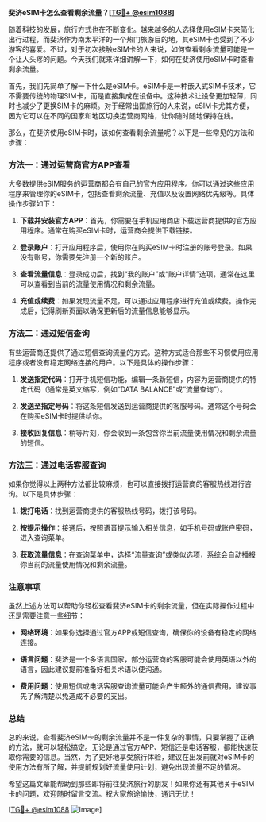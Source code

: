 **斐济eSIM卡怎么查看剩余流量？[[TG💪+ @esim1088](https://t.me/s/esim1088)]**

随着科技的发展，旅行方式也在不断变化。越来越多的人选择使用eSIM卡来简化出行过程，而斐济作为南太平洋的一个热门旅游目的地，其eSIM卡也受到了不少游客的喜爱。不过，对于初次接触eSIM卡的人来说，如何查看剩余流量可能是一个让人头疼的问题。今天我们就来详细讲解一下，如何在斐济使用eSIM卡时查看剩余流量。

首先，我们先简单了解一下什么是eSIM卡。eSIM卡是一种嵌入式SIM卡技术，它不需要传统的物理SIM卡，而是直接集成在设备中。这种技术让设备更加轻薄，同时也减少了更换SIM卡的麻烦。对于经常出国旅行的人来说，eSIM卡尤其方便，因为它可以在不同的国家和地区切换运营商网络，让你随时随地保持在线。

那么，在斐济使用eSIM卡时，该如何查看剩余流量呢？以下是一些常见的方法和步骤：

### 方法一：通过运营商官方APP查看

大多数提供eSIM服务的运营商都会有自己的官方应用程序。你可以通过这些应用程序来管理你的eSIM卡，包括查看剩余流量、充值以及设置网络优先级等。具体操作步骤如下：

1. **下载并安装官方APP**：首先，你需要在手机应用商店下载运营商提供的官方应用程序。通常在购买eSIM卡时，运营商会提供下载链接。
   
2. **登录账户**：打开应用程序后，使用你在购买eSIM卡时注册的账号登录。如果没有账号，你需要先注册一个新的账户。

3. **查看流量信息**：登录成功后，找到“我的账户”或“账户详情”选项，通常在这里可以查看到当前的流量使用情况和剩余流量。

4. **充值或续费**：如果发现流量不足，可以通过应用程序进行充值或续费。操作完成后，记得刷新页面以确保更新后的流量信息能够显示。

### 方法二：通过短信查询

有些运营商还提供了通过短信查询流量的方式。这种方式适合那些不习惯使用应用程序或者没有稳定网络连接的用户。以下是具体的操作步骤：

1. **发送指定代码**：打开手机短信功能，编辑一条新短信，内容为运营商提供的特定代码（通常是英文缩写，例如“DATA BALANCE”或“流量查询”）。

2. **发送至指定号码**：将这条短信发送到运营商提供的客服号码。通常这个号码会在购买eSIM卡时提供给你。

3. **接收回复信息**：稍等片刻，你会收到一条包含你当前流量使用情况和剩余流量的短信。

### 方法三：通过电话客服查询

如果你觉得以上两种方法都比较麻烦，也可以直接拨打运营商的客服热线进行咨询。以下是具体步骤：

1. **拨打电话**：找到运营商提供的客服热线号码，拨打该号码。

2. **按提示操作**：接通后，按照语音提示输入相关信息，如手机号码或账户密码，进入查询菜单。

3. **获取流量信息**：在查询菜单中，选择“流量查询”或类似选项，系统会自动播报你当前的流量使用情况和剩余流量。

### 注意事项

虽然上述方法可以帮助你轻松查看斐济eSIM卡的剩余流量，但在实际操作过程中还是需要注意一些细节：

- **网络环境**：如果你选择通过官方APP或短信查询，确保你的设备有稳定的网络连接。
  
- **语言问题**：斐济是一个多语言国家，部分运营商的客服可能会使用英语以外的语言，因此建议提前准备好相关术语以便沟通。

- **费用问题**：使用短信或电话客服查询流量可能会产生额外的通信费用，建议事先了解清楚以免造成不必要的支出。

### 总结

总的来说，查看斐济eSIM卡的剩余流量并不是一件复杂的事情，只要掌握了正确的方法，就可以轻松搞定。无论是通过官方APP、短信还是电话客服，都能快速获取你需要的信息。当然，为了更好地享受旅行体验，建议在出发前就对eSIM卡的使用方法有所了解，并提前规划好流量使用计划，避免出现流量不足的情况。

希望这篇文章能帮助到那些即将前往斐济旅行的朋友！如果你还有其他关于eSIM卡的问题，欢迎随时留言交流。祝大家旅途愉快，通讯无忧！

[[TG💪+ @esim1088](https://t.me/s/esim1088) ![Image](https://i.postimg.cc/4NQfJmqS/Snipaste-2025-05-13-00-14-12.png)]
